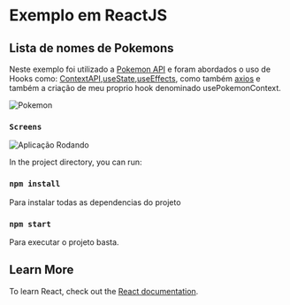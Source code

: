 # Exemplo em ReactJS
## Lista de nomes de Pokemons
Neste exemplo foi utilizado a [Pokemon API](https://pokeapi.co/api/v2/pokemon)
e foram abordados o uso de Hooks como: [ContextAPI](https://pt-br.reactjs.org/docs/context.html),[useState](https://pt-br.reactjs.org/docs/hooks-state.html),[useEffects](https://pt-br.reactjs.org/docs/hooks-effect.html), como também [axios](https://github.com/axios/axios) e também a criação de meu proprio hook denominado usePokemonContext.

![Pokemon](https://github.com/glaubermarcelino/pokedex/blob/main/pikachu.png)

### `Screens`
![Aplicação Rodando](https://github.com/glaubermarcelino/pokedex/blob/main/listPokedex.png)

In the project directory, you can run:

### `npm install`

Para instalar todas as dependencias do projeto

### `npm start`

Para executar o projeto basta.

## Learn More

To learn React, check out the [React documentation](https://reactjs.org/).
